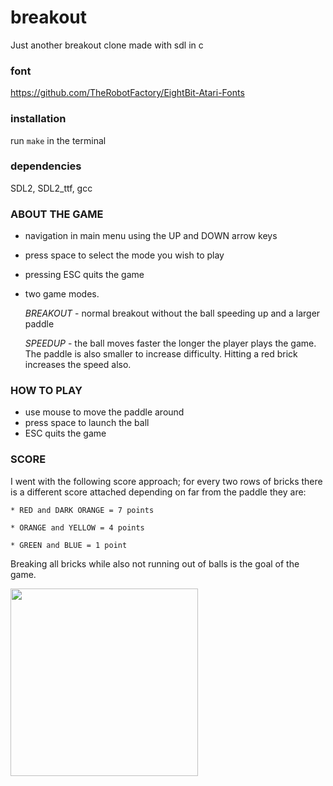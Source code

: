 # breakout
Just another breakout clone made with sdl in c

### font
https://github.com/TheRobotFactory/EightBit-Atari-Fonts

### installation
run `make` in the terminal
### dependencies
SDL2, SDL2_ttf, gcc

### ABOUT THE GAME
 * navigation in main menu using the UP and DOWN arrow keys
 * press space to select the mode you wish to play
 * pressing ESC quits the game
 * two game modes. 
 
 	*BREAKOUT* - normal breakout without the ball speeding up and a larger paddle
  
 	*SPEEDUP* - the ball moves faster the longer the player plays the game. The paddle is also smaller to increase difficulty. Hitting  a red brick increases the speed also.

### HOW TO PLAY
 * use mouse to move the paddle around
 * press space to launch the ball
 * ESC quits the game

### SCORE 
  I went with the following score approach; for every two rows of bricks there is a different score attached depending on far from the paddle they are:
  
    * RED and DARK ORANGE = 7 points
    
    * ORANGE and YELLOW = 4 points
    
    * GREEN and BLUE = 1 point
    
  Breaking all bricks while also not running out of balls is the goal of the
game.

<img src="https://raw.githubusercontent.com/HonusDaniel/personalsite/gh-pages/images/breakout.jpg" width="300" />
